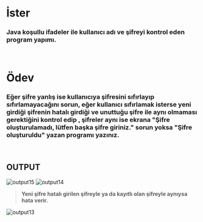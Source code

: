 # İster
### Java koşullu ifadeler ile kullanıcı adı ve şifreyi kontrol eden program yapımı.

<br/>

# Ödev
### Eğer şifre yanlış ise kullanıcıya şifresini sıfırlayıp sıfırlamayacağını sorun, eğer kullanıcı sıfırlamak isterse yeni girdiği şifrenin hatalı girdiği ve unuttuğu şifre ile aynı olmaması gerektiğini kontrol edip , şifreler aynı ise ekrana "Şifre oluşturulamadı, lütfen başka şifre giriniz." sorun yoksa "Şifre oluşturuldu" yazan programı yazınız.

<br/>

## **OUTPUT**
![output15](https://user-images.githubusercontent.com/74976052/131752822-e4504728-5503-4ec1-9e6d-75972a27bcd7.png)
![output14](https://user-images.githubusercontent.com/74976052/131752826-3f7c99a3-6a56-4fff-ab13-144e88501d4d.png)  
> **Yeni şifre hatalı girilen şifreyle ya da kayıtlı olan şifreyle aynıysa hata verir.**

![output13](https://user-images.githubusercontent.com/74976052/131752828-2db4a557-fdad-4567-80ce-52f9b3054e9d.png)
